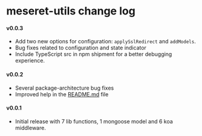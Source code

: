 # meseret-utils change log

#### v0.0.3

- Add two new options for configuration: `applySslRedirect` and `addModels`.
- Bug fixes related to configuration and state indicator
- Include TypeScript src in npm shipment for a better debugging experience.

#### v0.0.2

- Several package-architecture bug fixes
- Improved help in the [README.md](README.md) file

#### v0.0.1

- Initial release with 7 lib functions, 1 mongoose model and 6 koa middleware.
